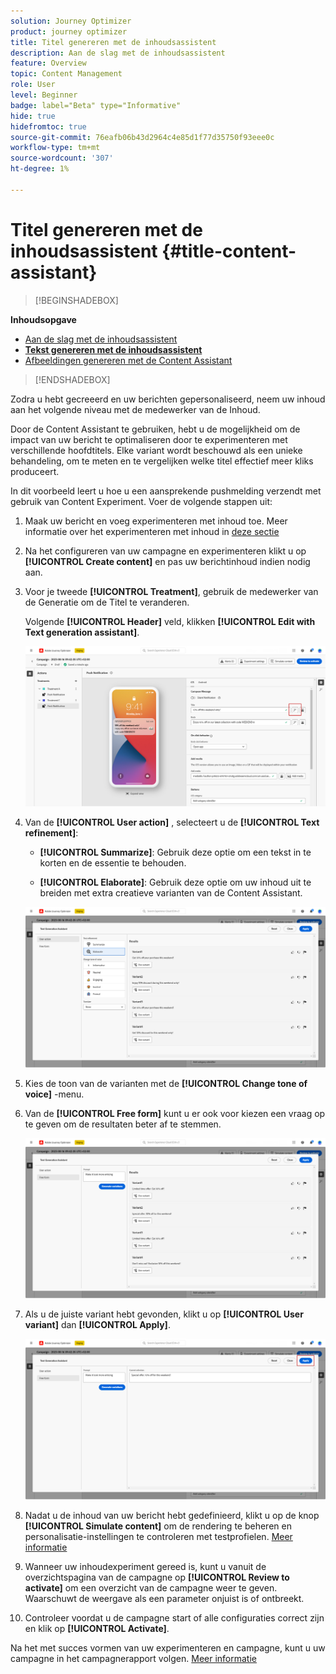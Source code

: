 ```yaml
---
solution: Journey Optimizer
product: journey optimizer
title: Titel genereren met de inhoudsassistent
description: Aan de slag met de inhoudsassistent
feature: Overview
topic: Content Management
role: User
level: Beginner
badge: label="Beta" type="Informative"
hide: true
hidefromtoc: true
source-git-commit: 76eafb06b43d2964c4e85d1f77d35750f93eee0c
workflow-type: tm+mt
source-wordcount: '307'
ht-degree: 1%

---
```


# Titel genereren met de inhoudsassistent {#title-content-assistant}

>[!BEGINSHADEBOX]

**Inhoudsopgave**

* [Aan de slag met de inhoudsassistent](gs-generative.md)
* **[Tekst genereren met de inhoudsassistent](generative-title.md)**
* [Afbeeldingen genereren met de Content Assistant](generative-image.md)

>[!ENDSHADEBOX]


Zodra u hebt gecreeerd en uw berichten gepersonaliseerd, neem uw inhoud aan het volgende niveau met de medewerker van de Inhoud.

Door de Content Assistant te gebruiken, hebt u de mogelijkheid om de impact van uw bericht te optimaliseren door te experimenteren met verschillende hoofdtitels. Elke variant wordt beschouwd als een unieke behandeling, om te meten en te vergelijken welke titel effectief meer kliks produceert.

In dit voorbeeld leert u hoe u een aansprekende pushmelding verzendt met gebruik van Content Experiment. Voer de volgende stappen uit:

1. Maak uw bericht en voeg experimenteren met inhoud toe. Meer informatie over het experimenteren met inhoud in [deze sectie](../campaigns/content-experiment.md)

1. Na het configureren van uw campagne en experimenteren klikt u op **[!UICONTROL Create content]** en pas uw berichtinhoud indien nodig aan.

1. Voor je tweede **[!UICONTROL Treatment]**, gebruik de medewerker van de Generatie om de Titel te veranderen.

   Volgende **[!UICONTROL Header]** veld, klikken **[!UICONTROL Edit with Text generation assistant]**.

   ![](assets/gen-ai-title-1.png)

1. Van de **[!UICONTROL User action]** , selecteert u de **[!UICONTROL Text refinement]**:

   * **[!UICONTROL Summarize]**: Gebruik deze optie om een tekst in te korten en de essentie te behouden.

   * **[!UICONTROL Elaborate]**: Gebruik deze optie om uw inhoud uit te breiden met extra creatieve varianten van de Content Assistant.

   ![](assets/gen-ai-title-2.png)

1. Kies de toon van de varianten met de **[!UICONTROL Change tone of voice]** -menu.

1. Van de **[!UICONTROL Free form]** kunt u er ook voor kiezen een vraag op te geven om de resultaten beter af te stemmen.

   ![](assets/gen-ai-title-3.png)

1. Als u de juiste variant hebt gevonden, klikt u op **[!UICONTROL User variant]** dan **[!UICONTROL Apply]**.

   ![](assets/gen-ai-title-4.png)

1. Nadat u de inhoud van uw bericht hebt gedefinieerd, klikt u op de knop **[!UICONTROL Simulate content]** om de rendering te beheren en personalisatie-instellingen te controleren met testprofielen. [Meer informatie](../email/preview.md)

1. Wanneer uw inhoudexperiment gereed is, kunt u vanuit de overzichtspagina van de campagne op **[!UICONTROL Review to activate]** om een overzicht van de campagne weer te geven. Waarschuwt de weergave als een parameter onjuist is of ontbreekt.

1. Controleer voordat u de campagne start of alle configuraties correct zijn en klik op **[!UICONTROL Activate]**.

Na het met succes vormen van uw experimenteren en campagne, kunt u uw campagne in het campagnerapport volgen. [Meer informatie](../reports/campaign-global-report.md#experimentation-report)

